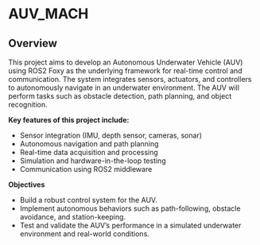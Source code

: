 # AUV_MACH

## Overview

This project aims to develop an Autonomous Underwater Vehicle (AUV) using ROS2 Foxy as the underlying framework for real-time control and communication. The system integrates sensors, actuators, and controllers to autonomously navigate in an underwater environment. The AUV will perform tasks such as obstacle detection, path planning, and object recognition.

**Key features of this project include:**
- Sensor integration (IMU, depth sensor, cameras, sonar)
- Autonomous navigation and path planning
- Real-time data acquisition and processing
- Simulation and hardware-in-the-loop testing
- Communication using ROS2 middleware

**Objectives**
- Build a robust control system for the AUV.
- Implement autonomous behaviors such as path-following, obstacle avoidance, and station-keeping.
- Test and validate the AUV’s performance in a simulated underwater environment and real-world conditions.